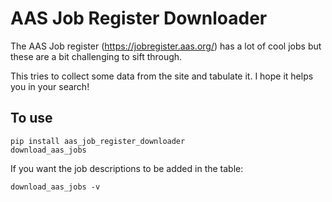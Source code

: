 # AAS Job Register Downloader

The AAS Job register (https://jobregister.aas.org/) has a lot of cool jobs but these are a bit challenging to sift through.

This tries to collect some data from the site and tabulate it. I hope it helps you in your search!

## To use
```
pip install aas_job_register_downloader
download_aas_jobs
```
If you want the job descriptions to be added in the table:
```
download_aas_jobs -v
```
